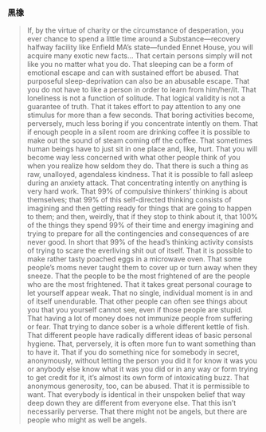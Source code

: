 ### 黒橡

> If, by the virtue of charity or the circumstance of desperation, you ever chance to spend a little time around a Substance—recovery halfway facility like Enfield MA’s state—funded Ennet House, you will acquire many exotic new facts… That certain persons simply will not like you no matter what you do. That sleeping can be a form of emotional escape and can with sustained effort be abused. That purposeful sleep-deprivation can also be an abusable escape. That you do not have to like a person in order to learn from him/her/it. That loneliness is not a function of solitude. That logical validity is not a guarantee of truth. That it takes effort to pay attention to any one stimulus for more than a few seconds. That boring activities become, perversely, much less boring if you concentrate intently on them. That if enough people in a silent room are drinking coffee it is possible to make out the sound of steam coming off the coffee. That sometimes human beings have to just sit in one place and, like, hurt. That you will become way less concerned with what other people think of you when you realize how seldom they do. That there is such a thing as raw, unalloyed, agendaless kindness. That it is possible to fall asleep during an anxiety attack. That concentrating intently on anything is very hard work. That 99% of compulsive thinkers’ thinking is about themselves; that 99% of this self-directed thinking consists of imagining and then getting ready for things that are going to happen to them; and then, weirdly, that if they stop to think about it, that 100% of the things they spend 99% of their time and energy imagining and trying to prepare for all the contingencies and consequences of are never good. In short that 99% of the head’s thinking activity consists of trying to scare the everliving shit out of itself. That it is possible to make rather tasty poached eggs in a microwave oven. That some people’s moms never taught them to cover up or turn away when they sneeze. That the people to be the most frightened of are the people who are the most frightened. That it takes great personal courage to let yourself appear weak. That no single, individual moment is in and of itself unendurable. That other people can often see things about you that you yourself cannot see, even if those people are stupid. That having a lot of money does not immunize people from suffering or fear. That trying to dance sober is a whole different kettle of fish. That different people have radically different ideas of basic personal hygiene. That, perversely, it is often more fun to want something than to have it. That if you do something nice for somebody in secret, anonymously, without letting the person you did it for know it was you or anybody else know what it was you did or in any way or form trying to get credit for it, it’s almost its own form of intoxicating buzz. That anonymous generosity, too, can be abused. That it is permissible to want. That everybody is identical in their unspoken belief that way deep down they are different from everyone else. That this isn’t necessarily perverse. That there might not be angels, but there are people who might as well be angels.
